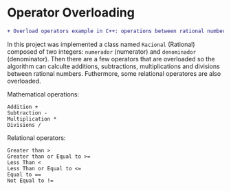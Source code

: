 # Operator Overloading
```diff 
+ Overload operators example in C++: operations between rational numbers 
 ```

In this project was implemented a class named ```Racional``` (Rational) composed of two integers: ```numerador``` (numerator) and ```denominador``` (denominator). Then there are a few operators that are overloaded so the algorithm can calculte additions, subtractions, multiplications and divisions between rational numbers. Futhermore, some relational operatores are also overloaded.


Mathematical operations:
```
Addition +
Subtraction -
Multiplication *
Divisions /
```
Relational operators:
```
Greater than >
Greater than or Equal to >=
Less Than <
Less Than or Equal to <=
Equal to ==
Not Equal to !=
```
